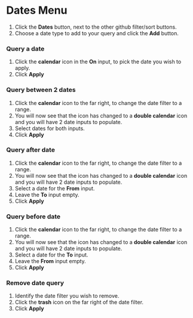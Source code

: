 # Dates Menu

1. Click the **Dates** button, next to the other github filter/sort buttons.
2. Choose a date type to add to your query and click the **Add** button.

### Query a date

1. Click the **calendar** icon in the **On** input, to pick the date you wish to apply.
2. Click **Apply**

### Query between 2 dates

1. Click the  **calendar** icon to the far right, to change the date filter to a range.
2. You will now see that the icon has changed to a  **double calendar** icon and you will have 2 date inputs to populate.
3. Select dates for both inputs.
4. Click **Apply**

### Query after date

1. Click the **calendar** icon to the far right, to change the date filter to a range.
2. You will now see that the icon has changed to a **double calendar** icon  and you will have 2 date inputs to populate.
3. Select a date for the **From** input.
4. Leave the **To** input empty.
5. Click **Apply**

### Query before date

1. Click the **calendar** icon to the far right, to change the date filter to a range.
2. You will now see that the icon has changed to a **double calendar** icon  and you will have 2 date inputs to populate.
3. Select a date for the **To** input.
4. Leave the **From** input empty.
5. Click **Apply**


### Remove date query

1. Identify the date filter you wish to remove.
2. Click the **trash** icon on the far right of the date filter.
3. Click **Apply**
